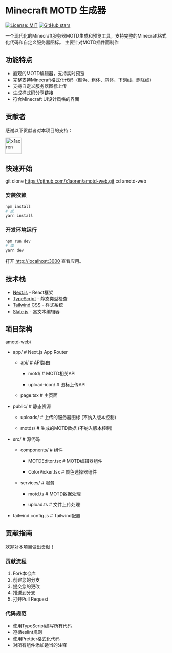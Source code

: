 # Minecraft MOTD 生成器

[![License: MIT](https://img.shields.io/badge/License-MIT-yellow.svg)](https://opensource.org/licenses/MIT)
[![GitHub stars](https://img.shields.io/github/stars/x1aoren/amotd-web?style=social)](https://github.com/x1aoren/amotd-web/stargazers)

一个现代化的Minecraft服务器MOTD生成和预览工具，支持完整的Minecraft格式化代码和自定义服务器图标。
主要针对MOTD插件而制作

## 功能特点

- 直观的MOTD编辑器，支持实时预览
- 完整支持Minecraft格式化代码（颜色、粗体、斜体、下划线、删除线）
- 支持自定义服务器图标上传
- 生成样式码分享链接
- 符合Minecraft UI设计风格的界面

## 贡献者

感谢以下贡献者对本项目的支持：

<a href="https://github.com/x1aoren">
  <img src="https://github.com/x1aoren.png" width="50" height="50" alt="x1aoren" />
</a>

## 快速开始

git clone https://github.com/x1aoren/amotd-web.git
cd amotd-web

### 安装依赖

```bash
npm install
# 或
yarn install
```

### 开发环境运行

```bash
npm run dev
# 或
yarn dev
```

打开 [http://localhost:3000](http://localhost:3000) 查看应用。

## 技术栈

- [Next.js](https://nextjs.org/) - React框架
- [TypeScript](https://www.typescriptlang.org/) - 静态类型检查
- [Tailwind CSS](https://tailwindcss.com/) - 样式系统
- [Slate.js](https://www.slatejs.org/) - 富文本编辑器

## 项目架构

amotd-web/
- app/                     # Next.js App Router

  - api/                   # API路由

    - motd/                # MOTD相关API

    - upload-icon/         # 图标上传API

  - page.tsx               # 主页面

- public/                  # 静态资源

  - uploads/               # 上传的服务器图标 (不纳入版本控制)

  - motds/                 # 生成的MOTD数据 (不纳入版本控制)

- src/                     # 源代码

  - components/            # 组件

    - MOTDEditor.tsx       # MOTD编辑器组件
    
    - ColorPicker.tsx      # 颜色选择器组件

  - services/              # 服务

    - motd.ts              # MOTD数据处理

    - upload.ts            # 文件上传处理

- tailwind.config.js       # Tailwind配置



## 贡献指南

欢迎对本项目做出贡献！

### 贡献流程

1. Fork本仓库
2. 创建您的分支 
3. 提交您的更改 
4. 推送到分支
5. 打开Pull Request


### 代码规范

- 使用TypeScript编写所有代码
- 遵循eslint规则
- 使用Prettier格式化代码
- 对所有组件添加适当的注释